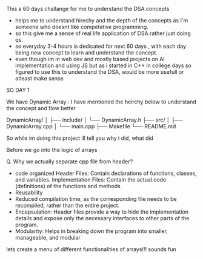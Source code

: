 This a 60 days challange for me to understand the DSA concepts

- helps me to understand hirechy and the depth of the concepts as I'm someone who doesnt like competative programming.
- so this give me a sense of real life application of DSA rather just doing qs.
- so everyday 3-4 hours is dedicated for next 60 days , with each day being new concept to learn and understand the concept.
- even though im in web dev and mostly based projects on AI implementation and using JS but as i started in C++ in college days so figured to use this to understand the DSA, would be more usefull or atleast make sense

SO DAY 1

We have Dynamic Array :
I have mentioned the heirchy below to understand the concept and flow better

DynamicArray/
│
├── include/
│ └── DynamicArray.h
├── src/
│ ├── DynamicArray.cpp
│ └── main.cpp
├── Makefile
└── README.md

So while im doing this project ill tell you why i did, what did

Before we go into the logic of arrays

Q. Why we actually separate cpp file from header?

- code organized
  Header Files: Contain declarations of functions, classes, and variables.
  Implementation Files: Contain the actual code (definitions) of the functions and methods
- Reusability
- Reduced compilation time, as the corresponding file needs to be recompiled, rather than the entire project.
- Encapsulation: Header files provide a way to hide the implementation details and expose only the necessary interfaces to other parts of the program.
- Modularity: Helps in breaking down the program into smaller, manageable, and modular

lets create a menu of different functionalities of arrays!!! sounds fun
